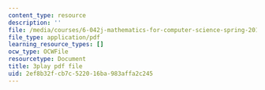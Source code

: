 ```yaml
---
content_type: resource
description: ''
file: /media/courses/6-042j-mathematics-for-computer-science-spring-2015/2ef8b32fcb7c522016ba983affa2c245_BEAv82FinM0.pdf
file_type: application/pdf
learning_resource_types: []
ocw_type: OCWFile
resourcetype: Document
title: 3play pdf file
uid: 2ef8b32f-cb7c-5220-16ba-983affa2c245
---
```

